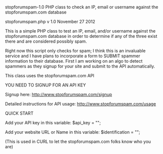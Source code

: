 stopforumspam-1.0
PHP class to check an IP, email or username against the stopforumspam.com database

stopforumspam.php v 1.0 November 27 2012

This is a simple PHP class to test an IP, email, and/or username against the stopforumspam.com database in order to determine if any of the three exist there and are considered possibly spam.

Right now this script only checks for spam; I think this is an invaluable service and I have plans to incorporate a form to SUBMIT spammer information to their database. First I am working on an algo to detect spammers as they signup for your site and submit to the API automatically.

This class uses the stopforumspam.com API

YOU NEED TO SIGNUP FOR AN API KEY

Signup here: http://www.stopforumspam.com/signup

Detailed instructions for API usage: http://www.stopforumspam.com/usage

QUICK START

Add your API key in this variable: $api_key = "";

Add your website URL or Name in this variable: $identification = "";

(This is used in CURL to let the stopforumspam.com folks know who you are)